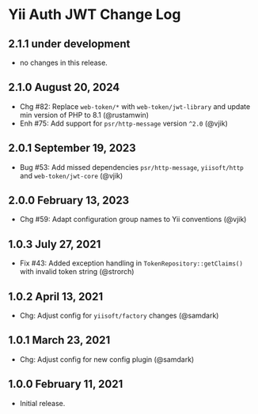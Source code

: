 # Yii Auth JWT Change Log

## 2.1.1 under development

- no changes in this release.

## 2.1.0 August 20, 2024

- Chg #82: Replace `web-token/*` with `web-token/jwt-library` and update min version of PHP to 8.1 (@rustamwin)
- Enh #75: Add support for `psr/http-message` version `^2.0` (@vjik)

## 2.0.1 September 19, 2023

- Bug #53: Add missed dependencies `psr/http-message`, `yiisoft/http` and `web-token/jwt-core` (@vjik)

## 2.0.0 February 13, 2023

- Chg #59: Adapt configuration group names to Yii conventions (@vjik)

## 1.0.3 July 27, 2021

- Fix #43: Added exception handling in `TokenRepository::getClaims()` with invalid token string (@strorch)

## 1.0.2 April 13, 2021

- Chg: Adjust config for `yiisoft/factory` changes (@samdark)

## 1.0.1 March 23, 2021

- Chg: Adjust config for new config plugin (@samdark)

## 1.0.0 February 11, 2021

- Initial release.
